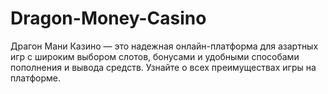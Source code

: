 # Dragon-Money-Casino
Драгон Мани Казино — это надежная онлайн-платформа для азартных игр с широким выбором слотов, бонусами и удобными способами пополнения и вывода средств. Узнайте о всех преимуществах игры на платформе.
